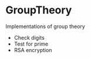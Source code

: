 # GroupTheory
Implementations of group theory 

  * Check digits
  * Test for prime
  * RSA encryption
